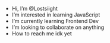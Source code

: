 - Hi, I’m @Lostsiight
- I’m interested in learning JavaScript
- I’m currently learning Frontend Dev
- I’m looking to collaborate on anything
- How to reach me idk yet

<!---
Lostsiight/Lostsiight is a ✨ special ✨ repository because its `README.md` (this file) appears on your GitHub profile.
You can click the Preview link to take a look at your changes.
--->
